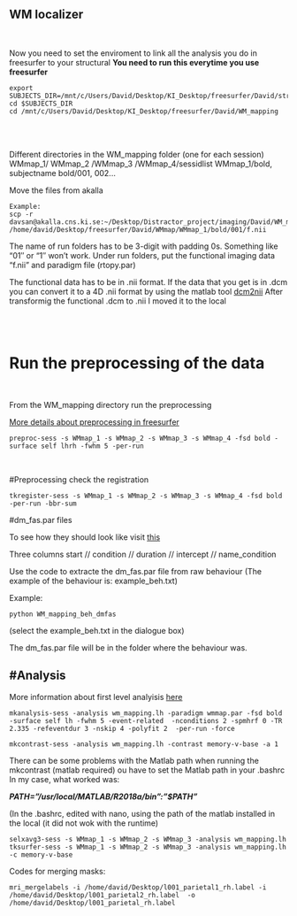 ## WM localizer

<br/>

Now you need to set the enviroment to link all the analysis you do in freesurfer to your structural
**You need to run this everytime you use freesurfer**

```
export SUBJECTS_DIR=/mnt/c/Users/David/Desktop/KI_Desktop/freesurfer/David/structurals/struct_1
cd $SUBJECTS_DIR
cd /mnt/c/Users/David/Desktop/KI_Desktop/freesurfer/David/WM_mapping
```

<br/>
<br/>

Different directories in the WM_mapping folder (one for each session)
WMmap_1/ WMmap_2 /WMmap_3 /WMmap_4/sessidlist
WMmap_1/bold, subjectname
bold/001, 002...

Move the files from akalla
```
Example:
scp -r davsan@akalla.cns.ki.se:~/Desktop/Distractor_project/imaging/David/WM_mapping/run1/fmri4_WM_map.nii /home/david/Desktop/freesurfer/David/WMmap/WMmap_1/bold/001/f.nii

```

The name of run folders has to be 3-digit with padding 0s. Something like “01″ or “1″ won’t work. Under run folders, put the functional imaging data “f.nii” and paradigm file (rtopy.par) 

The functional data has to be in .nii format. If the data that you get is in .dcm you can convert it to a 4D .nii format by using the matlab tool [dcm2nii](https://www.mathworks.com/matlabcentral/fileexchange/42997-xiangruili-dicm2nii)
After transformig the functional .dcm to .nii I moved it to the local

<br/>
<br/>



# Run the preprocessing of the data
<br/>

From the WM_mapping directory run the preprocessing

[More details about preprocessing in freesurfer](https://surfer.nmr.mgh.harvard.edu/fswiki/FsFastTutorialV5.1/FsFastPreProc)

```
preproc-sess -s WMmap_1 -s WMmap_2 -s WMmap_3 -s WMmap_4 -fsd bold -surface self lhrh -fwhm 5 -per-run
```
<br/>


#Preprocessing check the registration
```
tkregister-sess -s WMmap_1 -s WMmap_2 -s WMmap_3 -s WMmap_4 -fsd bold -per-run -bbr-sum
```

#dm_fas.par files

To see how they should look like visit [this](https://surfer.nmr.mgh.harvard.edu/fswiki/WorkmemPar)

Three columns
start  //   condition   //  duration // intercept // name_condition


Use the code to extracte the dm_fas.par file from raw behaviour (The example of the behaviour is: example_beh.txt)

Example:
```
python WM_mapping_beh_dmfas
```

(select the example_beh.txt in the dialogue box)

The dm_fas.par file  will be in the folder where the behaviour was. 



#Analysis
------------------------------------

More information about first level analyisis [here](https://surfer.nmr.mgh.harvard.edu/fswiki/FsFastTutorialV5.1/FsFastFirstLevel)

```
mkanalysis-sess -analysis wm_mapping.lh -paradigm wmmap.par -fsd bold -surface self lh -fwhm 5 -event-related  -nconditions 2 -spmhrf 0 -TR 2.335 -refeventdur 3 -nskip 4 -polyfit 2  -per-run -force

mkcontrast-sess -analysis wm_mapping.lh -contrast memory-v-base -a 1
```
There can be some problems with the Matlab path when running the mkcontrast (matlab required)
ou have to set the Matlab path in your .bashrc In my case, what worked was:  

***PATH=”/usr/local/MATLAB/R2018a/bin”:”$PATH”***  

(In the .bashrc, edited with nano, using the path of the matlab installed in the local (it did not wok with the runtime)

```
selxavg3-sess -s WMmap_1 -s WMmap_2 -s WMmap_3 -analysis wm_mapping.lh
tksurfer-sess -s WMmap_1 -s WMmap_2 -s WMmap_3 -analysis wm_mapping.lh -c memory-v-base 
```


Codes for merging masks: 
```
mri_mergelabels -i /home/david/Desktop/l001_parietal1_rh.label -i /home/david/Desktop/l001_parietal2_rh.label  -o /home/david/Desktop/l001_parietal_rh.label
```
